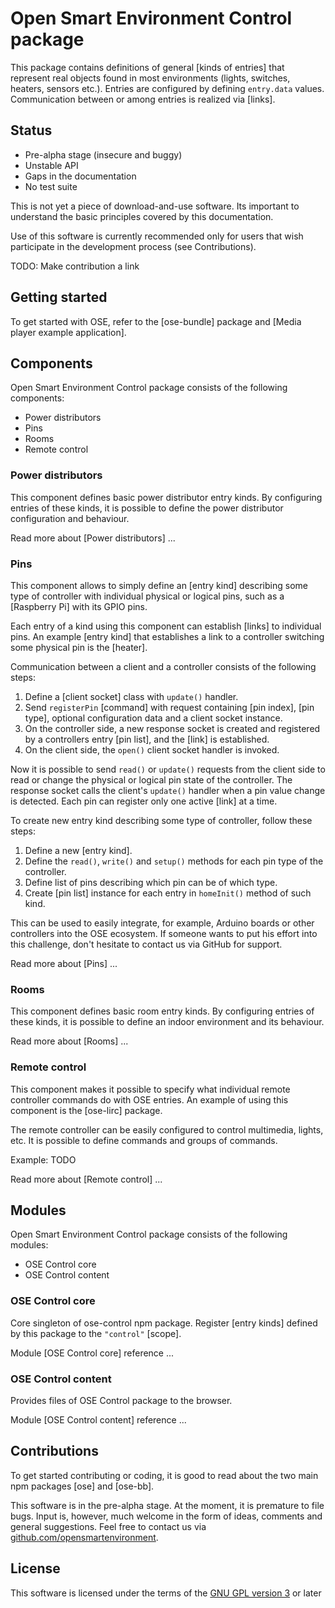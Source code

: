 # Open Smart Environment Control package

This package contains definitions of general [kinds of entries]
that represent real objects found in most environments (lights,
switches, heaters, sensors etc.). Entries are configured by
defining `entry.data` values. Communication between or among
entries is realized via [links].

## Status
- Pre-alpha stage (insecure and buggy)
- Unstable API
- Gaps in the documentation
- No test suite

This is not yet a piece of download-and-use software. Its important
to understand the basic principles covered by this documentation.

Use of this software is currently recommended only for users that
wish participate in the development process (see Contributions).

TODO: Make contribution a link

## Getting started
To get started with OSE, refer to the [ose-bundle] package and
[Media player example application].

## Components
Open Smart Environment Control package consists of the following components:
- Power distributors
- Pins
- Rooms
- Remote control

### Power distributors
This component defines basic power distributor entry kinds. By
configuring entries of these kinds, it is possible to define the
power distributor configuration and behaviour.

Read more about [Power distributors] ...


### Pins
This component allows to simply define an [entry kind] describing
some type of controller with individual physical or logical
pins, such as a [Raspberry Pi] with its GPIO pins.

Each entry of a kind using this component can establish [links] to
individual pins. An example [entry kind] that establishes a link to a
controller switching some physical pin is the [heater].

Communication between a client and a controller consists of the
following steps:

1. Define a [client socket] class with `update()` handler.
2. Send `registerPin` [command] with request containing [pin
   index], [pin type], optional configuration data and a client
   socket instance.
3. On the controller side, a new response socket is created and
   registered by a controllers entry [pin list], and the [link] is
   established.
4. On the client side, the `open()` client socket handler is
   invoked.

Now it is possible to send `read()` or `update()` requests from the
client side to read or change the physical or logical pin state of
the controller. The response socket calls the client's `update()`
handler when a pin value change is detected. Each pin can register
only one active [link] at a time.

To create new entry kind describing some type of controller, follow
these steps:

1. Define a new [entry kind].
2. Define the `read()`, `write()` and `setup()` methods for each
   pin type of the controller.
3. Define list of pins describing which pin can be of which type.
4. Create [pin list] instance for each entry in `homeInit()` method
   of such kind.

This can be used to easily integrate, for example, Arduino boards
or other controllers into the OSE ecosystem. If someone wants to
put his effort into this challenge, don't hesitate to contact us
via GitHub for support.

Read more about [Pins] ...


### Rooms
This component defines basic room entry kinds. By configuring
entries of these kinds, it is possible to define an indoor
environment and its behaviour.

Read more about [Rooms] ...


### Remote control
This component makes it possible to specify what individual remote
controller commands do with OSE entries. An example of using this
component is the [ose-lirc] package.

The remote controller can be easily configured to control
multimedia, lights, etc. It is possible to define commands and
groups of commands.

Example:
TODO

Read more about [Remote control] ...


## Modules
Open Smart Environment Control package consists of the following modules:
- OSE Control core
- OSE Control content

### OSE Control core
Core singleton of ose-control npm package. Register [entry kinds]
defined by this package to the `"control"` [scope].

Module [OSE Control core] reference ... 

### OSE Control content
Provides files of OSE Control package to the browser.

Module [OSE Control content] reference ... 

## Contributions
To get started contributing or coding, it is good to read about the
two main npm packages [ose] and [ose-bb].

This software is in the pre-alpha stage. At the moment, it is
premature to file bugs. Input is, however, much welcome in the form
of ideas, comments and general suggestions.  Feel free to contact
us via
[github.com/opensmartenvironment](https://github.com/opensmartenvironment).

## License
This software is licensed under the terms of the [GNU GPL version
3](../LICENCE) or later
